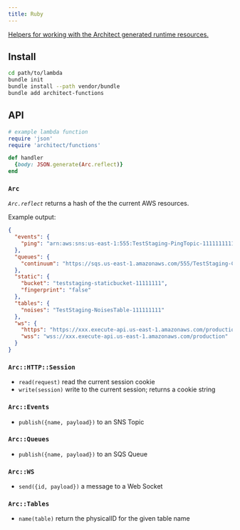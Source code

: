 ```yaml
---
title: Ruby
---
```


[Helpers for working with the Architect generated runtime resources.](https://github.com/architect/functions-ruby)

## Install

```bash
cd path/to/lambda
bundle init
bundle install --path vendor/bundle 
bundle add architect-functions
```

## API

```ruby
# example lambda function
require 'json'
require 'architect/functions'

def handler
  {body: JSON.generate(Arc.reflect)}
end
```

### `Arc`

*`Arc.reflect`* returns a hash of the the current AWS resources.

Example output:

```json
{
  "events": {
    "ping": "arn:aws:sns:us-east-1:555:TestStaging-PingTopic-11111111111"
  },
  "queues": {
    "continuum": "https://sqs.us-east-1.amazonaws.com/555/TestStaging-ContinuumQueue-8888888888"
  },
  "static": {
    "bucket": "teststaging-staticbucket-11111111",
    "fingerprint": "false"
  },
  "tables": {
    "noises": "TestStaging-NoisesTable-111111111"
  },
  "ws": {
    "https": "https://xxx.execute-api.us-east-1.amazonaws.com/production/@connections",
    "wss": "wss://xxx.execute-api.us-east-1.amazonaws.com/production"
  }
}
```

### `Arc::HTTP::Session`

- `read(request)` read the current session cookie
- `write(session)` write to the current session; returns a cookie string

### `Arc::Events`

- `publish({name, payload})` to an SNS Topic

### `Arc::Queues`

- `publish({name, payload})` to an SQS Queue 

### `Arc::WS`

- `send({id, payload})` a message to a Web Socket

### `Arc::Tables`

- `name(table)` return the physicalID for the given table name

